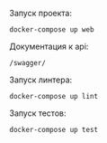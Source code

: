 Запуск проекта:

    docker-compose up web
Документация к api:
     
    /swagger/
Запуск линтера:
    
    docker-compose up lint
Запуск тестов:
    
    docker-compose up test